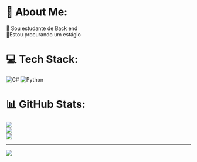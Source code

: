 # 💫 About Me:
🔭 Sou estudante de Back end<br>🤝Estou procurando um estágio


# 💻 Tech Stack:
![C#](https://img.shields.io/badge/c%23-%23239120.svg?style=flat&logo=csharp&logoColor=white) ![Python](https://img.shields.io/badge/python-3670A0?style=flat&logo=python&logoColor=ffdd54)
# 📊 GitHub Stats:
![](https://github-readme-stats.vercel.app/api?username=dipideva&theme=transparent&hide_border=false&include_all_commits=false&count_private=false)<br/>
![](https://github-readme-streak-stats.herokuapp.com/?user=dipideva&theme=transparent&hide_border=false)<br/>
![](https://github-readme-stats.vercel.app/api/top-langs/?username=dipideva&theme=transparent&hide_border=false&include_all_commits=false&count_private=false&layout=compact)

---
[![](https://visitcount.itsvg.in/api?id=dipideva&icon=0&color=0)](https://visitcount.itsvg.in)

<!-- Proudly created with GPRM ( https://gprm.itsvg.in ) -->